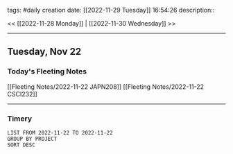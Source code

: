 tags: #daily
creation date: [[2022-11-29 Tuesday]] 16:54:26
description::

<< [[2022-11-28 Monday]] | [[2022-11-30 Wednesday]] >> 

---

## Tuesday, Nov 22

### Today's Fleeting Notes
[[Fleeting Notes/2022-11-22 JAPN208]]
[[Fleeting Notes/2022-11-22 CSCI232]]

---

### Timery
```toggl
LIST FROM 2022-11-22 TO 2022-11-22
GROUP BY PROJECT
SORT DESC
```